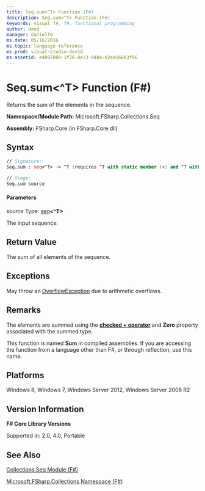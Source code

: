 ```yaml
---
title: Seq.sum<^T> Function (F#)
description: Seq.sum<^T> Function (F#)
keywords: visual f#, f#, functional programming
author: dend
manager: danielfe
ms.date: 05/16/2016
ms.topic: language-reference
ms.prod: visual-studio-dev14
ms.assetid: e4097808-1f76-4ec3-9484-02e4166b3f96 
---
```


# Seq.sum<^T> Function (F#)

Returns the sum of the elements in the sequence.

**Namespace/Module Path:** Microsoft.FSharp.Collections.Seq

**Assembly:** FSharp.Core (in FSharp.Core.dll)


## Syntax

```fsharp
// Signature:
Seq.sum : seq<^T> -> ^T (requires ^T with static member (+) and ^T with static member Zero)

// Usage:
Seq.sum source
```

#### Parameters
*source*
Type: [seq](https://msdn.microsoft.com/library/2f0c87c6-8a0d-4d33-92a6-10d1d037ce75)**&lt;^T&gt;**

The input sequence.


## Return Value
The sum of all elements of the sequence.


## Exceptions
May throw an [OverflowException](https://msdn.microsoft.com/library/system.overflowexception.aspx) due to arithmetic overflows.


## Remarks
The elements are summed using the **[checked + operator](https://msdn.microsoft.com/visualfsharpdocs/conceptual/checked.[-p-][%5Et1%2c%5Et2%2c%5Et3]-function-[fsharp])** and **Zero** property associated with the summed type.

This function is named **Sum** in compiled assemblies. If you are accessing the function from a language other than F#, or through reflection, use this name.


## Platforms
Windows 8, Windows 7, Windows Server 2012, Windows Server 2008 R2


## Version Information
**F# Core Library Versions**

Supported in: 2.0, 4.0, Portable


## See Also
[Collections.Seq Module &#40;F&#35;&#41;](Collections.Seq-Module-%5BFSharp%5D.md)

[Microsoft.FSharp.Collections Namespace &#40;F&#35;&#41;](Microsoft.FSharp.Collections-Namespace-%5BFSharp%5D.md)
